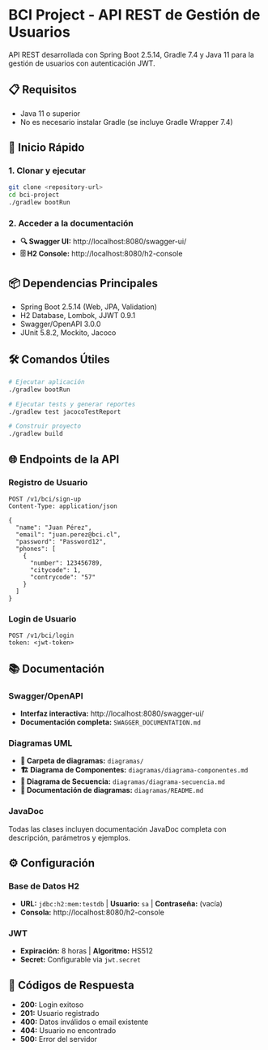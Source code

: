 # BCI Project - API REST de Gestión de Usuarios

API REST desarrollada con Spring Boot 2.5.14, Gradle 7.4 y Java 11 para la gestión de usuarios con autenticación JWT.


## 📋 Requisitos

- Java 11 o superior
- No es necesario instalar Gradle (se incluye Gradle Wrapper 7.4)

## 🚀 Inicio Rápido

### 1. Clonar y ejecutar
```bash
git clone <repository-url>
cd bci-project
./gradlew bootRun
```

### 2. Acceder a la documentación
- **🔍 Swagger UI:** http://localhost:8080/swagger-ui/
- **🗄️ H2 Console:** http://localhost:8080/h2-console

## 📦 Dependencias Principales

- Spring Boot 2.5.14 (Web, JPA, Validation)
- H2 Database, Lombok, JJWT 0.9.1
- Swagger/OpenAPI 3.0.0
- JUnit 5.8.2, Mockito, Jacoco

## 🛠️ Comandos Útiles

```bash
# Ejecutar aplicación
./gradlew bootRun

# Ejecutar tests y generar reportes
./gradlew test jacocoTestReport

# Construir proyecto
./gradlew build
```

## 🌐 Endpoints de la API

### Registro de Usuario
```http
POST /v1/bci/sign-up
Content-Type: application/json

{
  "name": "Juan Pérez",
  "email": "juan.perez@bci.cl",
  "password": "Password12",
  "phones": [
    {
      "number": 123456789,
      "citycode": 1,
      "contrycode": "57"
    }
  ]
}
```

### Login de Usuario
```http
POST /v1/bci/login
token: <jwt-token>
```

## 📚 Documentación

### Swagger/OpenAPI
- **Interfaz interactiva:** http://localhost:8080/swagger-ui/
- **Documentación completa:** `SWAGGER_DOCUMENTATION.md`

### Diagramas UML
- **📁 Carpeta de diagramas:** `diagramas/`
- **🏗️ Diagrama de Componentes:** `diagramas/diagrama-componentes.md`
- **🔄 Diagrama de Secuencia:** `diagramas/diagrama-secuencia.md`
- **📖 Documentación de diagramas:** `diagramas/README.md`

### JavaDoc
Todas las clases incluyen documentación JavaDoc completa con descripción, parámetros y ejemplos.

## ⚙️ Configuración

### Base de Datos H2
- **URL:** `jdbc:h2:mem:testdb` | **Usuario:** `sa` | **Contraseña:** (vacía)
- **Consola:** http://localhost:8080/h2-console

### JWT
- **Expiración:** 8 horas | **Algoritmo:** HS512
- **Secret:** Configurable via `jwt.secret`

## 🚨 Códigos de Respuesta

- **200:** Login exitoso
- **201:** Usuario registrado
- **400:** Datos inválidos o email existente
- **404:** Usuario no encontrado
- **500:** Error del servidor